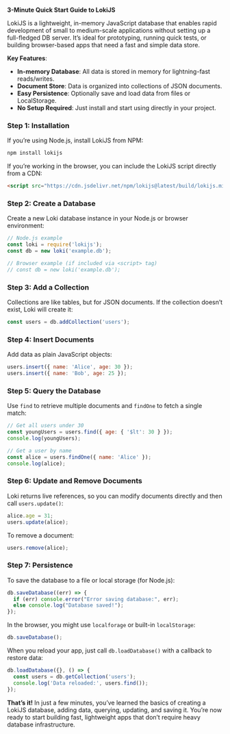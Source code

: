 **3-Minute Quick Start Guide to LokiJS**

LokiJS is a lightweight, in-memory JavaScript database that enables rapid development of small to medium-scale applications without setting up a full-fledged DB server. It’s ideal for prototyping, running quick tests, or building browser-based apps that need a fast and simple data store.

**Key Features**:  
- **In-memory Database**: All data is stored in memory for lightning-fast reads/writes.  
- **Document Store**: Data is organized into collections of JSON documents.  
- **Easy Persistence**: Optionally save and load data from files or LocalStorage.  
- **No Setup Required**: Just install and start using directly in your project.

### Step 1: Installation
If you’re using Node.js, install LokiJS from NPM:
```bash
npm install lokijs
```

If you’re working in the browser, you can include the LokiJS script directly from a CDN:
```html
<script src="https://cdn.jsdelivr.net/npm/lokijs@latest/build/lokijs.min.js"></script>
```

### Step 2: Create a Database
Create a new Loki database instance in your Node.js or browser environment:
```js
// Node.js example
const loki = require('lokijs');
const db = new loki('example.db');

// Browser example (if included via <script> tag)
// const db = new loki('example.db');
```

### Step 3: Add a Collection
Collections are like tables, but for JSON documents. If the collection doesn’t exist, Loki will create it:
```js
const users = db.addCollection('users');
```

### Step 4: Insert Documents
Add data as plain JavaScript objects:
```js
users.insert({ name: 'Alice', age: 30 });
users.insert({ name: 'Bob', age: 25 });
```

### Step 5: Query the Database
Use `find` to retrieve multiple documents and `findOne` to fetch a single match:
```js
// Get all users under 30
const youngUsers = users.find({ age: { '$lt': 30 } });  
console.log(youngUsers);

// Get a user by name
const alice = users.findOne({ name: 'Alice' });
console.log(alice);
```

### Step 6: Update and Remove Documents
Loki returns live references, so you can modify documents directly and then call `users.update()`:
```js
alice.age = 31;  
users.update(alice);
```

To remove a document:
```js
users.remove(alice);
```

### Step 7: Persistence
To save the database to a file or local storage (for Node.js):
```js
db.saveDatabase((err) => {
  if (err) console.error("Error saving database:", err);
  else console.log("Database saved!");
});
```

In the browser, you might use `localforage` or built-in `localStorage`:
```js
db.saveDatabase();
```

When you reload your app, just call `db.loadDatabase()` with a callback to restore data:
```js
db.loadDatabase({}, () => {
  const users = db.getCollection('users');
  console.log('Data reloaded:', users.find());
});
```

**That’s it!** In just a few minutes, you’ve learned the basics of creating a LokiJS database, adding data, querying, updating, and saving it. You’re now ready to start building fast, lightweight apps that don’t require heavy database infrastructure.